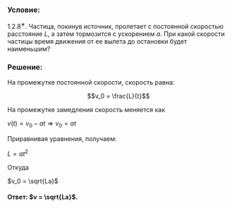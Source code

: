 ###  Условие: 

$1.2.8^{∗}.$ Частица, покинув источник, пролетает с постоянной скоростью расстояние $L$, а затем тормозится с ускорением $a$. При какой скорости частицы время движения от ее вылета до остановки будет наименьшим? 

###  Решение: 

На промежутке постоянной скорости, скорость равна: 

$$v_0 = \frac{L}{t}$$ 

На промежутке замедления скорость меняется как 

$v(t) = v_0-at \Rightarrow v_0=at$ 

Приравнивая уравнения, получаем: 

$L=at^2$ 

Откуда 

$v_0 = \sqrt{La}$ 

####  Ответ: $v = \sqrt{La}$. 

  

